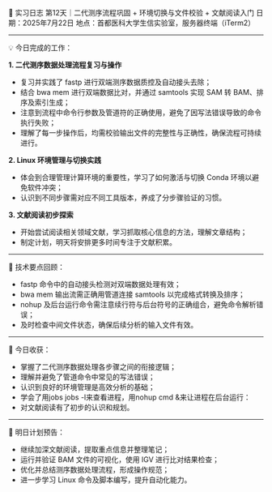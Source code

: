 🧬 实习日志 第12天｜二代测序流程巩固 + 环境切换与文件校验 + 文献阅读入门
日期：2025年7月22日
地点：首都医科大学生信实验室，服务器终端（iTerm2）

---

💡 今日完成的工作：

**1. 二代测序数据处理流程复习与操作**

* 复习并实践了 fastp 进行双端测序数据质控及自动接头去除；
* 结合 bwa mem 进行双端数据比对，并通过 samtools 实现 SAM 转 BAM、排序及索引生成；
* 注意到流程中命令行参数及管道符的正确使用，避免了因写法错误导致的命令执行失败；
* 理解了每一步操作后，均需校验输出文件的完整性与正确性，确保流程可持续进行。

**2. Linux 环境管理与切换实践**

* 体会到合理管理计算环境的重要性，学习了如何激活与切换 Conda 环境以避免软件冲突；
* 认识到不同步骤需对应不同工具版本，养成了分步骤验证的习惯。

**3. 文献阅读初步探索**

* 开始尝试阅读相关领域文献，学习抓取核心信息的方法，理解文章结构；
* 制定计划，明天将安排更多时间专注于文献积累。

---

🔧 技术要点回顾：

* fastp 命令中的自动接头检测对双端数据处理有效；
* bwa mem 输出流需正确用管道连接 samtools 以完成格式转换及排序；
* nohup 及后台运行命令需注意续行符与后台符号的正确组合，避免命令解析错误；
* 及时检查中间文件状态，确保后续分析的输入文件有效。

---

🧠 今日收获：

* 掌握了二代测序数据处理各步骤之间的衔接逻辑；
* 理解并避免了管道命令中常见的写法错误；
* 认识到良好的环境管理是高效分析的基础；
* 学会了用jobs jobs -l来查看进程，用nohup cmd &来让进程在后台运行：
* 对文献阅读有了初步的认识和规划。

---

🧠 明日计划预告：

* 继续加深文献阅读，提取重点信息并整理笔记；
* 运行并验证 BAM 文件的可视化，使用 IGV 进行比对结果检查；
* 优化并总结测序数据处理流程，形成操作规范；
* 进一步学习 Linux 命令及脚本编写，提升自动化能力。
